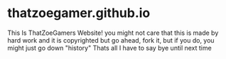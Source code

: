 # thatzoegamer.github.io

This Is ThatZoeGamers Website!
you might not care that this is made by hard work and it is copyrighted but go ahead, fork it, but if you do, you might just go down "history"
Thats all I have to say
bye
until next time
